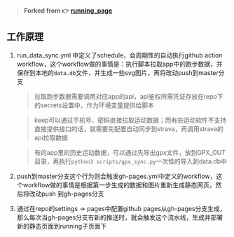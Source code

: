 > **Forked from 👉 [running_page](https://github.com/yihong0618/running_page)** 

## 工作原理

1. run_data_sync.yml 中定义了schedule，会周期性的自动执行github action workflow，这个workflow做的事情是：执行脚本拉取app中的跑步数据，并保存到本地的`data.db`文件，并生成一些svg图片，再将改动push到master分支

    > 拉取跑步数据需要调用对应app的api，api鉴权所需凭证存放在repo下的secrets设置中，作为环境变量提供给脚本

    > keep可以通过手机号、密码直接拉取运动数据；而有些运动软件不支持直接提供接口的话，就需要先配置自动同步到strava，再调用strava的api拉取数据

    > 有的app里的历史运动数据，可以通过先导出gpx文件，放到GPX_OUT目录，再执行`python3 scripts/gpx_sync.py`一次性的导入到data.db中

2. push到master分支这个行为则会触发gh-pages.yml中定义的workflow，这个workflow做的事情是根据第一步生成的数据和图片重新生成静态网页，然后将改动push 到gh-pages分支

3. 通过在repo的settings -> pages中配置github pages从gh-pages分支生成，那么每次当gh-pages分支有新的推送时，就会触发这个流水线，生成并部署新的静态页面到running子页面下


